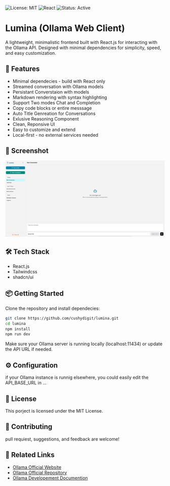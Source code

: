 ![License: MIT](https://img.shields.io/badge/License-MIT-green.svg)
![React](https://img.shields.io/badge/React-18+-blue)
![Status: Active](https://img.shields.io/badge/Status-Active-brightgreen)

# Lumina (Ollama Web Client) 

A lightweight, minimalistic frontend built with React.js for interacting with the Ollama API.
Designed with minimal dependencies for simplicity, speed, and easy customization.

## 🚀 Features

- Minimal dependecies - build with React only
- Streamed conversation with Ollama models
- Persistant Converstaion with models
- Markdown rendering with syntax highlighting
- Support Two modes Chat and Completion
- Copy code blocks or entire messsage
- Auto Title Genreation for Conversations
- Exlusive Reasoning Component
- Clean, Reponsive UI
- Easy to customize and extend
- Local-first - no external services needed

## 📸 Screenshot

![App Screenshot](./src/assets/lumina-screenshot-1.png)

## 🛠️ Tech Stack

- React.js
- Tailwindcss
- shadcn/ui

## 📦 Getting Started

Clone the repository and install dependecies:
```bash
git clone https://github.com/cushydigit/lumina.git
cd lumina
npm install
npm run dev
```
Make sure your Ollama server is running locally (localhost:11434) or update the API URL if needed.

## ⚙️ Configuration

if your Ollama instance is runnig elsewhere, you could easily edit the API_BASE_URL in ...

## 📄 License

This porject is licensed under the MIT License.

## 🙌 Contributing

pull requiest, suggestions, and feedback are welcome!


## 🔗 Related Links

- [Ollama Official Website](https://ollama.com/)
- [Ollama Official Repository](https://github.com/ollama/ollama)
- [Ollama Developement Documention](https://github.com/ollama/ollama/blob/main/docs/development.md)


